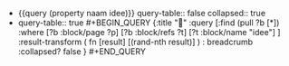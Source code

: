 - {{query (property naam idee)}}
  query-table:: false
  collapsed:: true
- query-table:: true
  #+BEGIN_QUERY
  {:title "🎲"
   :query [:find (pull ?b [*])
     :where 
       [?b :block/page ?p]
       [?b :block/refs ?t]
       [?t :block/name "idee"]
   ]
   :result-transform ( fn [result] [(rand-nth result)] )
  : breadcrumb 
   :collapsed? false
  }
  #+END_QUERY